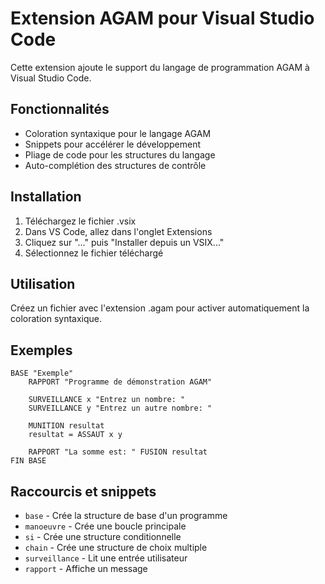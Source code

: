 # Extension AGAM pour Visual Studio Code

Cette extension ajoute le support du langage de programmation AGAM à Visual Studio Code.

## Fonctionnalités

- Coloration syntaxique pour le langage AGAM
- Snippets pour accélérer le développement
- Pliage de code pour les structures du langage
- Auto-complétion des structures de contrôle

## Installation

1. Téléchargez le fichier .vsix
2. Dans VS Code, allez dans l'onglet Extensions
3. Cliquez sur "..." puis "Installer depuis un VSIX..."
4. Sélectionnez le fichier téléchargé

## Utilisation

Créez un fichier avec l'extension .agam pour activer automatiquement la coloration syntaxique.

## Exemples

```agam
BASE "Exemple"
    RAPPORT "Programme de démonstration AGAM"
    
    SURVEILLANCE x "Entrez un nombre: "
    SURVEILLANCE y "Entrez un autre nombre: "
    
    MUNITION resultat
    resultat = ASSAUT x y
    
    RAPPORT "La somme est: " FUSION resultat
FIN BASE
```

## Raccourcis et snippets

- `base` - Crée la structure de base d'un programme
- `manoeuvre` - Crée une boucle principale
- `si` - Crée une structure conditionnelle
- `chain` - Crée une structure de choix multiple
- `surveillance` - Lit une entrée utilisateur
- `rapport` - Affiche un message